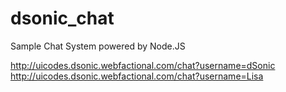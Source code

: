 dsonic_chat
===========

Sample Chat System powered by Node.JS<br>

http://uicodes.dsonic.webfactional.com/chat?username=dSonic
http://uicodes.dsonic.webfactional.com/chat?username=Lisa
